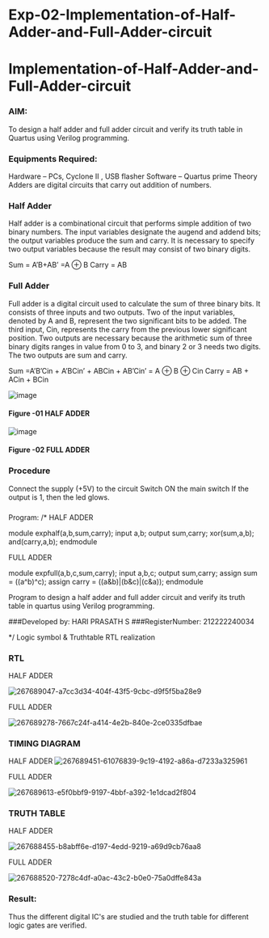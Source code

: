 # Exp-02-Implementation-of-Half-Adder-and-Full-Adder-circuit

# Implementation-of-Half-Adder-and-Full-Adder-circuit
### AIM:
To design a half adder and full adder circuit and verify its truth table in Quartus using Verilog programming.

### Equipments Required:
Hardware – PCs, Cyclone II , USB flasher
Software – Quartus prime
Theory
Adders are digital circuits that carry out addition of numbers.

### Half Adder
Half adder is a combinational circuit that performs simple addition of two binary numbers. The input variables designate the augend and addend bits; the output variables produce the sum and carry. It is necessary to specify two output variables because the result may consist of two binary digits.

Sum = A’B+AB’ =A ⊕ B Carry = AB

### Full Adder
Full adder is a digital circuit used to calculate the sum of three binary bits. It consists of three inputs and two outputs. Two of the input variables, denoted by A and B, represent the two significant bits to be added. The third input, Cin, represents the carry from the previous lower significant position. Two outputs are necessary because the arithmetic sum of three binary digits ranges in value from 0 to 3, and binary 2 or 3 needs two digits. The two outputs are sum and carry.

Sum =A’B’Cin + A’BCin’ + ABCin + AB’Cin’ = A ⊕ B ⊕ Cin Carry = AB + ACin + BCin

 ![image](https://user-images.githubusercontent.com/36288975/163552156-a13e5a56-c638-4110-97d9-8896907c8d25.png)

#### Figure -01 HALF ADDER 


![image](https://user-images.githubusercontent.com/36288975/163552057-b3547877-6d07-45b4-b7e0-bcfebfad9e1d.png)

#### Figure -02 FULL ADDER 

### Procedure

Connect the supply (+5V) to the circuit
Switch ON the main switch
If the output is 1, then the led glows.
### 
Program:
/*
HALF ADDER

module exphalf(a,b,sum,carry);
input a,b;
output sum,carry;
xor(sum,a,b);
and(carry,a,b);
endmodule

FULL ADDER

module expfull(a,b,c,sum,carry);
input a,b,c;
output sum,carry;
assign sum = ((a^b)^c);
assign carry = ((a&b)|(b&c)|(c&a));
endmodule

Program to design a half adder and full adder circuit and verify its truth table in quartus using Verilog programming.

###Developed by: HARI PRASATH S
###RegisterNumber: 212222240034

*/
Logic symbol & Truthtable
RTL realization

### RTL
HALF ADDER

![267689047-a7cc3d34-404f-43f5-9cbc-d9f5f5ba28e9](https://github.com/hariprasath5106/Exp-02-Implementation-of-Half-Adder-and-Full-Adder-circuit/assets/111515488/f7544eb0-ad08-429c-901e-3001484f9dc8)

FULL ADDER

![267689278-7667c24f-a414-4e2b-840e-2ce0335dfbae](https://github.com/hariprasath5106/Exp-02-Implementation-of-Half-Adder-and-Full-Adder-circuit/assets/111515488/ae7a6204-141c-4acb-940e-ec8a629ffad4)


### TIMING DIAGRAM
HALF ADDER
![267689451-61076839-9c19-4192-a86a-d7233a325961](https://github.com/hariprasath5106/Exp-02-Implementation-of-Half-Adder-and-Full-Adder-circuit/assets/111515488/69b19c9d-c756-4191-99a2-a74ff51eb977)

FULL ADDER

![267689613-e5f0bbf9-9197-4bbf-a392-1e1dcad2f804](https://github.com/hariprasath5106/Exp-02-Implementation-of-Half-Adder-and-Full-Adder-circuit/assets/111515488/8a830c8d-1b5c-476a-af04-809b624b9dd1)


### TRUTH TABLE 
HALF ADDER

![267688455-b8abff6e-d197-4edd-9219-a69d9cb76aa8](https://github.com/hariprasath5106/Exp-02-Implementation-of-Half-Adder-and-Full-Adder-circuit/assets/111515488/8d1211e9-eb1c-4266-97f1-7d10dbf9107b)

FULL ADDER

![267688520-7278c4df-a0ac-43c2-b0e0-75a0dffe843a](https://github.com/hariprasath5106/Exp-02-Implementation-of-Half-Adder-and-Full-Adder-circuit/assets/111515488/372bc6b4-cafb-4003-abf8-ece9be1c48ee)
 
### Result:
Thus the different digital IC's are studied and the truth table for different logic gates are verified.
